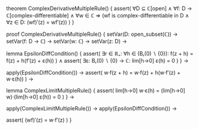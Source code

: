 theorem ComplexDerivativeMultipleRule() {
  assert(
    ∀D ⊆ ℂ[open] ∧ 
    ∀f: D → ℂ[complex-differentiable] ∧
    ∀w ∈ ℂ ⇒
    (wf is complex-differentiable in D ∧
     ∀z ∈ D: (wf)′(z) = wf′(z))
  )
}

proof ComplexDerivativeMultipleRule() {
  setVar(D: open_subset(ℂ)) →
  setVar(f: D → ℂ) →
  setVar(w: ℂ) →
  setVar(z: D) →
  
  lemma EpsilonDiffCondition() {
    assert(
      ∃r ∈ ℝ₊: ∀h ∈ (Bᵣ(0) ∖ {0}):
      f(z + h) = f(z) + h(f′(z) + ε(h))
    ) ∧
    assert(
      ∃ε: Bᵣ(0) ∖ {0} → ℂ:
      lim[h→0] ε(h) = 0
    )
  } →
  
  apply(EpsilonDiffCondition()) →
  assert(
    w·f(z + h) = w·f(z) + h(w·f′(z) + w·ε(h))
  ) →
  
  lemma ComplexLimitMultipleRule() {
    assert(
      lim[h→0] w·ε(h) = (lim[h→0] w)·(lim[h→0] ε(h)) = 0
    )
  } →
  
  apply(ComplexLimitMultipleRule()) →
  apply(EpsilonDiffCondition()) →
  
  assert(
    (wf)′(z) = w·f′(z)
  )
}